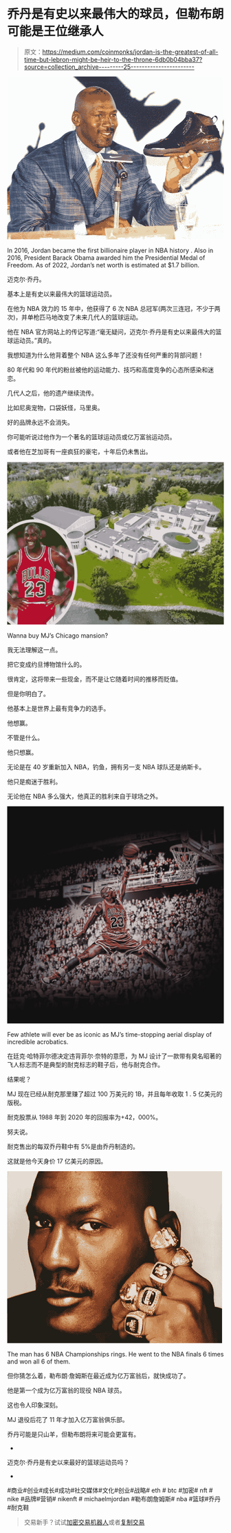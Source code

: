 # 乔丹是有史以来最伟大的球员，但勒布朗可能是王位继承人

> 原文：<https://medium.com/coinmonks/jordan-is-the-greatest-of-all-time-but-lebron-might-be-heir-to-the-throne-6db0b04bba37?source=collection_archive---------25----------------------->

![](img/2b6674b6957550fd5757d3f5ca694285.png)

In 2016, Jordan became the first billionaire player in NBA history . Also in 2016, President Barack Obama awarded him the Presidential Medal of Freedom. As of 2022, Jordan’s net worth is estimated at $1.7 billion.

迈克尔·乔丹。

基本上是有史以来最伟大的篮球运动员。

在他为 NBA 效力的 15 年中，他获得了 6 次 NBA 总冠军(两次三连冠，不少于两次)，并单枪匹马地改变了未来几代人的篮球运动。

他在 NBA 官方网站上的传记写道:“毫无疑问，迈克尔·乔丹是有史以来最伟大的篮球运动员。”真的。

我想知道为什么他背着整个 NBA 这么多年了还没有任何严重的背部问题！

80 年代和 90 年代的粉丝被他的运动能力、技巧和高度竞争的心态所感染和迷恋。

几代人之后，他的遗产继续流传。

比如尼奥宠物，口袋妖怪，马里奥。

好的品牌永远不会消失。

你可能听说过他作为一个著名的篮球运动员或亿万富翁运动员。

或者他在芝加哥有一座疯狂的豪宅，十年后仍未售出。

![](img/8d0f45e733dde62dc3bf6140f90de752.png)

Wanna buy MJ’s Chicago mansion?

我无法理解这一点。

把它变成约旦博物馆什么的。

很肯定，这将带来一些现金，而不是让它随着时间的推移而贬值。

但是你明白了。

他基本上是世界上最有竞争力的选手。

他想赢。

不管是什么。

他只想赢。

无论是在 40 岁重新加入 NBA，钓鱼，拥有另一支 NBA 球队还是纳斯卡。

他只是痴迷于胜利。

无论他在 NBA 多么强大，他真正的胜利来自于球场之外。

![](img/b05d3afe96f85a20efd28f477ea0e9e0.png)

Few athlete will ever be as iconic as MJ’s time-stopping aerial display of incredible acrobatics.

在廷克·哈特菲尔德决定违背菲尔·奈特的意愿，为 MJ 设计了一款带有臭名昭著的飞人标志而不是典型的耐克标志的鞋子后，他与耐克合作。

结果呢？

MJ 现在已经从耐克那里赚了超过 100 万美元的 1B，并且每年收取 1 . 5 亿美元的版税。

耐克股票从 1988 年到 2020 年的回报率为+42，000%。

努夫说。

耐克售出的每双乔丹鞋中有 5%是由乔丹制造的。

这就是他今天身价 17 亿美元的原因。

![](img/72a0a99f1a7b7c492afa1a2df8446813.png)

The man has 6 NBA Championships rings. He went to the NBA finals 6 times and won all 6 of them.

但你猜怎么着，勒布朗·詹姆斯在最近成为亿万富翁后，就快成功了。

他是第一个成为亿万富翁的现役 NBA 球员。

这也令人印象深刻。

MJ 退役后花了 11 年才加入亿万富翁俱乐部。

乔丹可能是只山羊，但勒布朗将来可能会更富有。

-

迈克尔·乔丹是有史以来最好的篮球运动员吗？

-

#商业#创业#成长#成功#社交媒体#文化#创业#战略# eth # btc #加密# nft # nike #品牌#营销# nikenft # michaelmjordan #勒布朗詹姆斯# nba #篮球#乔丹#耐克鞋

> 交易新手？试试[加密交易机器人](/coinmonks/crypto-trading-bot-c2ffce8acb2a)或者[复制交易](/coinmonks/top-10-crypto-copy-trading-platforms-for-beginners-d0c37c7d698c)